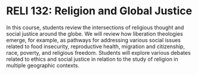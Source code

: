 # RELI 132: Religion and Global Justice

In this course, students review the intersections of religious thought and social justice around the globe. We will review how liberation theologies emerge, for example, as pathways for addressing various social issues related to food insecurity, reproductive health, migration and citizenship, race, poverty, and religious freedom. Students will explore various debates related to ethics and social justice in relation to the study of religion in multiple geographic contexts.